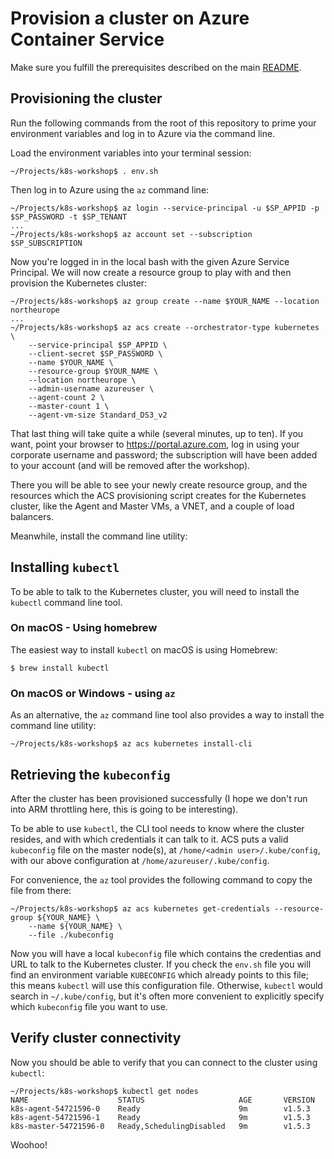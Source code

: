 # Provision a cluster on Azure Container Service

Make sure you fulfill the prerequisites described on the main [README](../README.md).

## Provisioning the cluster

Run the following commands from the root of this repository to prime your environment variables and log in to Azure via the command line.

Load the environment variables into your terminal session:

```
~/Projects/k8s-workshop$ . env.sh
```

Then log in to Azure using the `az` command line:

```
~/Projects/k8s-workshop$ az login --service-principal -u $SP_APPID -p $SP_PASSWORD -t $SP_TENANT
...
~/Projects/k8s-workshop$ az account set --subscription $SP_SUBSCRIPTION
```

Now you're logged in in the local bash with the given Azure Service Principal. We will now create a resource group to play with and then provision the Kubernetes cluster:

```
~/Projects/k8s-workshop$ az group create --name $YOUR_NAME --location northeurope
...
~/Projects/k8s-workshop$ az acs create --orchestrator-type kubernetes \
    --service-principal $SP_APPID \
    --client-secret $SP_PASSWORD \
    --name $YOUR_NAME \
    --resource-group $YOUR_NAME \
    --location northeurope \
    --admin-username azureuser \
    --agent-count 2 \
    --master-count 1 \
    --agent-vm-size Standard_DS3_v2
```

That last thing will take quite a while (several minutes, up to ten). If you want, point your browser to https://portal.azure.com, log in using your corporate username and password; the subscription will have been added to your account (and will be removed after the workshop).

There you will be able to see your newly create resource group, and the resources which the ACS provisioning script creates for the Kubernetes cluster, like the Agent and Master VMs, a VNET, and a couple of load balancers.

Meanwhile, install the command line utility:

## Installing `kubectl`

To be able to talk to the Kubernetes cluster, you will need to install the `kubectl` command line tool.

### On macOS - Using homebrew

The easiest way to install `kubectl` on macOS is using Homebrew:

```
$ brew install kubectl
```

### On macOS or Windows - using `az`

As an alternative, the `az` command line tool also provides a way to install the command line utility:

```
~/Projects/k8s-workshop$ az acs kubernetes install-cli
```

## Retrieving the `kubeconfig`

After the cluster has been provisioned successfully (I hope we don't run into ARM throttling here, this is going to be interesting).

To be able to use `kubectl`, the CLI tool needs to know where the cluster resides, and with which credentials it can talk to it. ACS puts a valid `kubeconfig` file on the master node(s), at `/home/<admin user>/.kube/config`, with our above configuration at `/home/azureuser/.kube/config`.

For convenience, the `az` tool provides the following command to copy the file from there:

```
~/Projects/k8s-workshop$ az acs kubernetes get-credentials --resource-group ${YOUR_NAME} \
    --name ${YOUR_NAME} \
    --file ./kubeconfig
```

Now you will have a local `kubeconfig` file which contains the credentias and URL to talk to the Kubernetes cluster. If you check the `env.sh` file you will find an environment variable `KUBECONFIG` which already points to this file; this means `kubectl` will use this configuration file. Otherwise, `kubectl` would search in `~/.kube/config`, but it's often more convenient to explicitly specify which `kubeconfig` file you want to use.

## Verify cluster connectivity

Now you should be able to verify that you can connect to the cluster using `kubectl`:

```
~/Projects/k8s-workshop$ kubectl get nodes
NAME                    STATUS                     AGE       VERSION
k8s-agent-54721596-0    Ready                      9m        v1.5.3
k8s-agent-54721596-1    Ready                      9m        v1.5.3
k8s-master-54721596-0   Ready,SchedulingDisabled   9m        v1.5.3
```

Woohoo!
